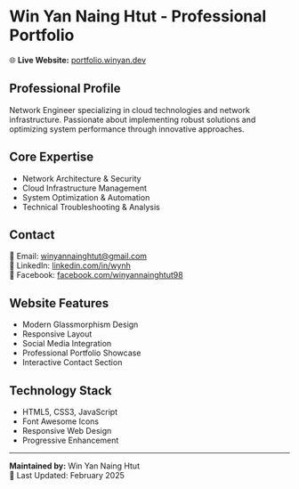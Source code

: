 # Win Yan Naing Htut - Professional Portfolio

🌐 **Live Website:** [portfolio.winyan.dev](https://portfolio.winyan.dev)

## Professional Profile

Network Engineer specializing in cloud technologies and network infrastructure. Passionate about implementing robust solutions and optimizing system performance through innovative approaches.

## Core Expertise

- Network Architecture & Security
- Cloud Infrastructure Management
- System Optimization & Automation
- Technical Troubleshooting & Analysis

## Contact

📧 Email: [winyannainghtut@gmail.com](mailto:winyannainghtut@gmail.com)  
💼 LinkedIn: [linkedin.com/in/wynh](https://www.linkedin.com/in/wynh)  
📘 Facebook: [facebook.com/winyannainghtut98](https://www.facebook.com/winyannainghtut98/)

## Website Features

- Modern Glassmorphism Design
- Responsive Layout
- Social Media Integration
- Professional Portfolio Showcase
- Interactive Contact Section

## Technology Stack

- HTML5, CSS3, JavaScript
- Font Awesome Icons
- Responsive Web Design
- Progressive Enhancement

---

**Maintained by:** Win Yan Naing Htut  
🔄 Last Updated: February 2025